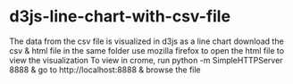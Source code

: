 # d3js-line-chart-with-csv-file
The data from the csv file is visualized in d3js as a line chart
download the csv & html file in the same folder
use mozilla firefox to open the html file to view the visualization
To view in crome, run python -m SimpleHTTPServer 8888 &
go to http://localhost:8888 & browse the file

